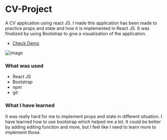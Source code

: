 # CV-Project

A CV application using react JS.
I made this application has been made to practice props and state and how it is implemented in React JS.
It was finalized by using Bootstrap to give a visualization of the application.

 - [Check Demo](https://jameshan2002.github.io/cv-project/)

![image](https://user-images.githubusercontent.com/77949696/127676833-eb037326-532c-4f23-901d-ffb80fdbdc57.png)


### What was used
- React JS
- Bootstrap
- npm
- git



### What I have learned
It was really hard for me to implement props and state in different situation. I have learned how to use bootstrap which helped me a lot. It could be better by adding editing function and more, but I feel like I need to learn more to implement those.
